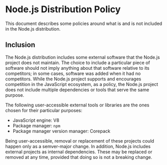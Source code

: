 # Node.js Distribution Policy

This document describes some policies around what is and is not included in the
Node.js distribution.

## Inclusion

The Node.js distribution includes some external software that the Node.js
project does not maintain. The choice to include a particular piece of software
should not imply anything about that software relative to its competitors; in
some cases, software was added when it had no competitors. While the Node.js
project supports and encourages competition in the JavaScript ecosystem, as a
policy, the Node.js project does not include multiple dependencies or tools that
serve the same purpose.

The following user-accessible external tools or libraries are the ones chosen
for their particular purposes:

* JavaScript engine: V8
* Package manager: `npm`
* Package manager version manager: Corepack

Being user-accessible, removal or replacement of these projects could happen
only as a semver-major change. In addition, Node.js includes external projects
as internal dependencies. These may be replaced or removed at any time, provided
that doing so is not a breaking change.
